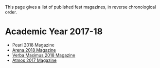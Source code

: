 <!-- TITLE: Fest Magazines -->
<!-- SUBTITLE: Fest Magazines are special publications by Journal Club to report on the happenings of a fest. The three big fests of the college Pearl, Arena and Atmos usually have a fest mag, as does the literary fest, Verba Maximus. -->

This page gives a list of published fest magazines, in reverse chronological order. 


# Academic Year 2017-18
- [Pearl 2018 Magazine](/news/fests/pearl-18)
- [Arena 2018 Magazine](/news/fests/arena-18)
- [Verba Maximus 2018 Magazine](/news/fests/vm-18)
- [Atmos 2017 Magazine](/news/fests/atmos-17)